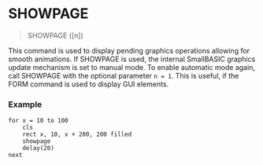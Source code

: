# SHOWPAGE

> SHOWPAGE ([n])

This command is used to display pending graphics operations allowing for smooth animations. If SHOWPAGE is used, the internal SmallBASIC graphics update mechanism is set to manual mode. To enable automatic mode again, call SHOWPAGE with the optional parameter `n = 1`. This is useful, if the FORM command is used to display GUI elements. 

### Example

```
for x = 10 to 100
    cls
    rect x, 10, x + 200, 200 filled
    showpage
    delay(20)
next
```
